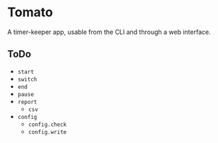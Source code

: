 # Tomato

A timer-keeper app, usable from the CLI and through a web interface.

## ToDo

* `start`
* `switch`
* `end`
* `pause`
* `report`
  * `csv`
* `config`
  * `config.check`
  * `config.write`
